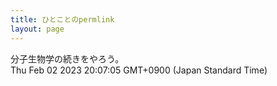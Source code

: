 ```yaml
---
title: ひとことのpermlink
layout: page
---
```

<div class="box" dt="1675336025302">
  分子生物学の続きをやろう。
  <div class="content is-small">Thu Feb 02 2023 20:07:05 GMT+0900 (Japan Standard Time)</div>
</div>